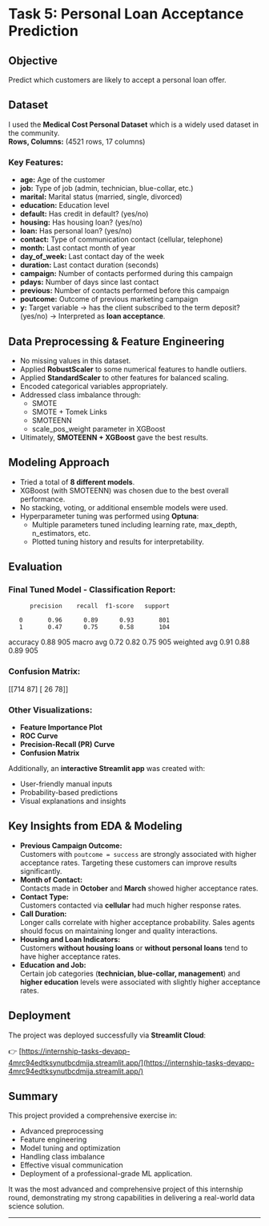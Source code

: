 # Task 5: Personal Loan Acceptance Prediction

## Objective
Predict which customers are likely to accept a personal loan offer.

## Dataset
I used the **Medical Cost Personal Dataset** which is a widely used dataset in the community.  
**Rows, Columns:** (4521 rows, 17 columns)

### Key Features:
- **age:** Age of the customer
- **job:** Type of job (admin, technician, blue-collar, etc.)
- **marital:** Marital status (married, single, divorced)
- **education:** Education level
- **default:** Has credit in default? (yes/no)
- **housing:** Has housing loan? (yes/no)
- **loan:** Has personal loan? (yes/no)
- **contact:** Type of communication contact (cellular, telephone)
- **month:** Last contact month of year
- **day_of_week:** Last contact day of the week
- **duration:** Last contact duration (seconds)
- **campaign:** Number of contacts performed during this campaign
- **pdays:** Number of days since last contact
- **previous:** Number of contacts performed before this campaign
- **poutcome:** Outcome of previous marketing campaign
- **y:** Target variable → has the client subscribed to the term deposit? (yes/no) → Interpreted as **loan acceptance**.

## Data Preprocessing & Feature Engineering
- No missing values in this dataset.
- Applied **RobustScaler** to some numerical features to handle outliers.
- Applied **StandardScaler** to other features for balanced scaling.
- Encoded categorical variables appropriately.
- Addressed class imbalance through:
  - SMOTE  
  - SMOTE + Tomek Links  
  - SMOTEENN  
  - scale_pos_weight parameter in XGBoost
- Ultimately, **SMOTEENN + XGBoost** gave the best results.

## Modeling Approach
- Tried a total of **8 different models**.
- XGBoost (with SMOTEENN) was chosen due to the best overall performance.
- No stacking, voting, or additional ensemble models were used.
- Hyperparameter tuning was performed using **Optuna**:
  - Multiple parameters tuned including learning rate, max_depth, n_estimators, etc.
  - Plotted tuning history and results for interpretability.

## Evaluation
### Final Tuned Model - Classification Report:
          precision    recall  f1-score   support

       0       0.96      0.89      0.93       801
       1       0.47      0.75      0.58       104

accuracy                           0.88       905
macro avg       0.72      0.82      0.75       905
weighted avg    0.91      0.88      0.89       905

### Confusion Matrix:

[[714  87]
 [ 26  78]]

### Other Visualizations:
- **Feature Importance Plot**
- **ROC Curve**
- **Precision-Recall (PR) Curve**
- **Confusion Matrix**

Additionally, an **interactive Streamlit app** was created with:
- User-friendly manual inputs
- Probability-based predictions
- Visual explanations and insights

## Key Insights from EDA & Modeling
- **Previous Campaign Outcome:**  
  Customers with `poutcome = success` are strongly associated with higher acceptance rates. Targeting these customers can improve results significantly.
- **Month of Contact:**  
  Contacts made in **October** and **March** showed higher acceptance rates.
- **Contact Type:**  
  Customers contacted via **cellular** had much higher response rates.
- **Call Duration:**  
  Longer calls correlate with higher acceptance probability. Sales agents should focus on maintaining longer and quality interactions.
- **Housing and Loan Indicators:**  
  Customers **without housing loans** or **without personal loans** tend to have higher acceptance rates.
- **Education and Job:**  
  Certain job categories (**technician, blue-collar, management**) and **higher education** levels were associated with slightly higher acceptance rates.

## Deployment
The project was deployed successfully via **Streamlit Cloud**:

👉 [https://internship-tasks-devapp-4mrc94edtksynutbcdmija.streamlit.app/](https://internship-tasks-devapp-4mrc94edtksynutbcdmija.streamlit.app/)

## Summary
This project provided a comprehensive exercise in:
- Advanced preprocessing
- Feature engineering
- Model tuning and optimization
- Handling class imbalance
- Effective visual communication
- Deployment of a professional-grade ML application.

It was the most advanced and comprehensive project of this internship round, demonstrating my strong capabilities in delivering a real-world data science solution.

---

